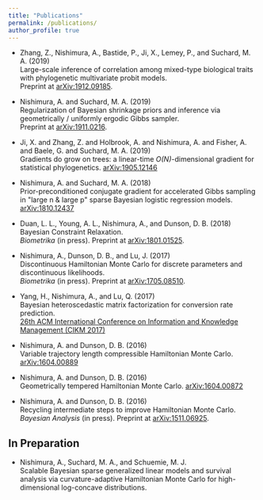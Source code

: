 ```yaml
---
title: "Publications"
permalink: /publications/
author_profile: true
---
```


- Zhang, Z., Nishimura, A., Bastide, P., Ji, X., Lemey, P., and Suchard, M. A. (2019) <br> Large-scale inference of correlation among mixed-type biological traits with phylogenetic multivariate probit models. <br>
Preprint at [arXiv:1912.09185](https://arxiv.org/abs/1912.09185).

- Nishimura, A. and Suchard, M. A. (2019) <br>
Regularization of Bayesian shrinkage priors and inference via geometrically / uniformly ergodic Gibbs sampler. <br>
Preprint at [arXiv:1911.0216](https://arxiv.org/abs/1911.02160).

- Ji, X. and Zhang, Z. and Holbrook, A. and Nishimura, A. and Fisher, A. and Baele, G. and Suchard, M. A. (2019) <br>
Gradients do grow on trees: a linear-time *O(N)*-dimensional gradient for statistical phylogenetics. [arXiv:1905.12146](https://arxiv.org/abs/1905.12146)

- Nishimura, A. and Suchard, M. A. (2018) <br> Prior-preconditioned conjugate gradient for accelerated Gibbs sampling in "large n & large p" sparse Bayesian logistic regression models. [arXiv:1810.12437](https://arxiv.org/abs/1810.12437)

- Duan, L. L., Young, A. L., Nishimura, A., and Dunson, D. B. (2018) <br>
Bayesian Constraint Relaxation. <br>
*Biometrika* (in press). Preprint at [arXiv:1801.01525](https://arxiv.org/abs/1801.01525).

- Nishimura, A., Dunson, D. B., and Lu, J. (2017) <br>
Discontinuous Hamiltonian Monte Carlo for discrete parameters and discontinuous likelihoods. <br>
*Biometrika* (in press). Preprint at [arXiv:1705.08510](https://arxiv.org/abs/1705.08510).

- Yang, H., Nishimura, A., and Lu, Q. (2017) <br>
Bayesian heteroscedastic matrix factorization for conversion rate prediction. <br>
[26th ACM International Conference on Information and Knowledge Management (CIKM 2017)](https://doi.org/10.1145/3132847.3133076)

- Nishimura, A. and Dunson, D. B. (2016) <br>
Variable trajectory length compressible Hamiltonian Monte Carlo. [arXiv:1604.00889](https://arxiv.org/abs/1604.00889)

- Nishimura, A. and Dunson, D. B. (2016) <br>
Geometrically tempered Hamiltonian Monte Carlo. [arXiv:1604.00872](https://arxiv.org/abs/1604.00872)

- Nishimura, A. and Dunson, D. B. (2016) <br>
Recycling intermediate steps to improve Hamiltonian Monte Carlo. <br>
*Bayesian Analysis* (in press). Preprint at [arXiv:1511.06925](https://arxiv.org/abs/1511.06925).

## In Preparation
- Nishimura, A., Suchard, M. A., and Schuemie, M. J. <br>
Scalable Bayesian sparse generalized linear models and survival analysis via curvature-adaptive Hamiltonian Monte Carlo for high-dimensional log-concave distributions.
